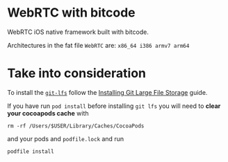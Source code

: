 # WebRTC with bitcode

WebRTC iOS native framework built with bitcode.

Architectures in the fat file `WebRTC` are: `x86_64 i386 armv7 arm64`

# Take into consideration

To install the [`git-lfs`](https://git-lfs.github.com/) follow the [Installing Git Large File Storage](https://help.github.com/articles/installing-git-large-file-storage/) guide.

If you have run `pod install` before installing `git lfs` you will need to **clear your cocoapods cache** with 
```
rm -rf /Users/$USER/Library/Caches/CocoaPods
``` 
and your pods and `podfile.lock` and run
```
podfile install 
```


